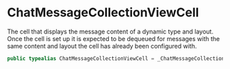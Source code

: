# СhatMessageCollectionViewCell

The cell that displays the message content of a dynamic type and layout.
Once the cell is set up it is expected to be dequeued for messages with
the same content and layout the cell has already been configured with.

``` swift
public typealias СhatMessageCollectionViewCell = _СhatMessageCollectionViewCell<NoExtraData>
```

